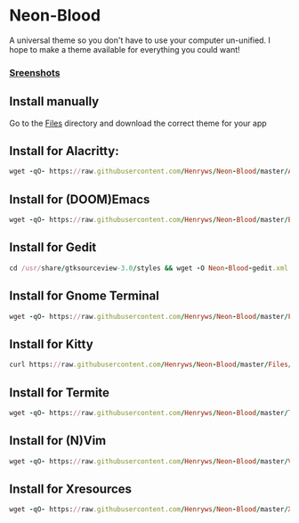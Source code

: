 # Neon-Blood
A universal theme so you don't have to use your computer un-unified. I hope to make a theme available for everything you could want! 

### [Sreenshots](https://github.com/Henryws/Neon-Blood/blob/master/screenshots/README.md#alacritty)

## Install manually
Go to the [Files](https://github.com/Henryws/Neon-Blood/tree/master/Files) directory and download the correct theme for your app

## Install for Alacritty:
```ruby
wget -qO- https://raw.githubusercontent.com/Henryws/Neon-Blood/master/Alacritty/install.sh | bash
```
## Install for (DOOM)Emacs
```ruby
wget -qO- https://raw.githubusercontent.com/Henryws/Neon-Blood/master/Emacs/install.sh | bash
```
## Install for Gedit
```ruby
cd /usr/share/gtksourceview-3.0/styles && wget -O Neon-Blood-gedit.xml https://raw.githubusercontent.com/Henryws/Neon-Blood/master/Files/Neon-Blood-gedit.xml
```
## Install for Gnome Terminal
```ruby
wget -qO- https://raw.githubusercontent.com/Henryws/Neon-Blood/master/Files/Gnome-Terminal.sh | bash
```
## Install for Kitty
```ruby
curl https://raw.githubusercontent.com/Henryws/Neon-Blood/master/Files/kitty.txt >> ~/.config/kitty/kitty.conf
```
## Install for Termite
```ruby
wget -qO- https://raw.githubusercontent.com/Henryws/Neon-Blood/master/Termite/install.sh | bash
```
## Install for (N)Vim
```ruby
wget -qO- https://raw.githubusercontent.com/Henryws/Neon-Blood/master/Vim/install.sh | bash
```
## Install for Xresources
```ruby
wget -qO- https://raw.githubusercontent.com/Henryws/Neon-Blood/master/Xresources/install.sh | bash
```
